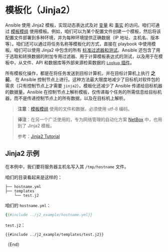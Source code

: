 # 模板化（Jinja2）

Ansible 使用 Jinja2 模板，实现动态表达式及对 [变量](vars.md) 和 [事实](facts_and_magic_vars.md) 的访问。咱们可通过 [模板模组](../../collections/ansible_builtin.md) 使用模板。例如，咱们可以为某个配置文件创建一个模板，然后将该配置文件部署到多种环境，并为每种环境提供正确数据（IP 地址、主机名、版本等）。咱们还可以通过将任务名称等模板化的方式，直接在 playbook 中使用模板。咱们可以使用 Jinja2 中包含的所有 [标准过滤器和测试](https://jinja.palletsprojects.com/en/stable/templates/#builtin-filters)。Ansible 还包含了用于选取和转换数据的附加专用过滤器、用于计算模板表达式的测试，以及用于在模板中，从文件、API 和数据库等外部来源检索数据的 [`Lookup` 插件](../../plugins/lookup.md)。


所有模板化操作，都是在将任务发送到目标计算机，并在目标计算机上执行 **之前**， 在 Ansible 控制节点上进行。这种方法最大限度地减少了目标机对软件包的需求（只有控制节点上才需要 `jinja2`）。模板化还减少了 Ansible 传递给目标机器的数据量。Ansible 在控制节点上解析模板，仅传递每个任务的所需信息给目标机器，而不是传递控制节点上的所有数据，以及在目标机上解析。

> **注意**：[模板模组](../../collections/ansible_builtin.md) 使用的文件和数据，必须使用 utf-8 编码。

> **译注**：在另一个广泛使用的，专为网络管理的自动化方案 [NetBox](https://github.com/netbox-community/netbox) 中，也用到了 Jinja2 模板。
>
> 参考：[Jinja2 Tutorial](https://ttl255.com/jinja2-tutorial-part-1-introduction-and-variable-substitution/)


## Jinja2 示例

在本例中，我们要将服务器主机名写入其 `/tmp/hostname` 文件。


咱们的目录看起来是这样的：

```console
├── hostname.yml
├── templates
    └── test.j2
```

咱们的 `hostname.yml`：

```yaml
{{#include ../j2_example/hostname.yml}}
```

`test.j2`：

```jinja
{{#include ../j2_example/templates/test.j2}}
```


（End）


